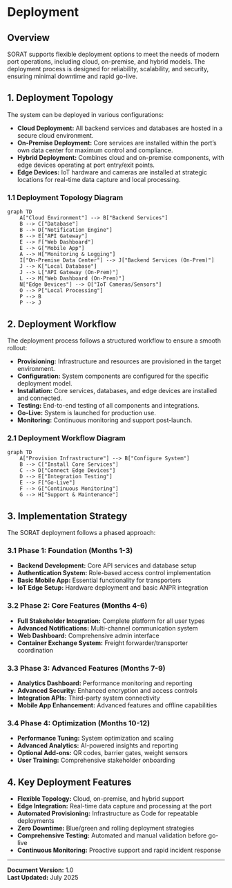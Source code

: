 # Deployment

## Overview

SORAT supports flexible deployment options to meet the needs of modern port operations, including cloud, on-premise, and hybrid models. The deployment process is designed for reliability, scalability, and security, ensuring minimal downtime and rapid go-live.

## 1. Deployment Topology

The system can be deployed in various configurations:
- **Cloud Deployment:** All backend services and databases are hosted in a secure cloud environment.
- **On-Premise Deployment:** Core services are installed within the port’s own data center for maximum control and compliance.
- **Hybrid Deployment:** Combines cloud and on-premise components, with edge devices operating at port entry/exit points.
- **Edge Devices:** IoT hardware and cameras are installed at strategic locations for real-time data capture and local processing.

### 1.1 Deployment Topology Diagram

```mermaid
graph TD
    A["Cloud Environment"] --> B["Backend Services"]
    B --> C["Database"]
    B --> D["Notification Engine"]
    B --> E["API Gateway"]
    E --> F["Web Dashboard"]
    E --> G["Mobile App"]
    A --> H["Monitoring & Logging"]
    I["On-Premise Data Center"] --> J["Backend Services (On-Prem)"]
    J --> K["Local Database"]
    J --> L["API Gateway (On-Prem)"]
    L --> M["Web Dashboard (On-Prem)"]
    N["Edge Devices"] --> O["IoT Cameras/Sensors"]
    O --> P["Local Processing"]
    P --> B
    P --> J
```

## 2. Deployment Workflow

The deployment process follows a structured workflow to ensure a smooth rollout:
- **Provisioning:** Infrastructure and resources are provisioned in the target environment.
- **Configuration:** System components are configured for the specific deployment model.
- **Installation:** Core services, databases, and edge devices are installed and connected.
- **Testing:** End-to-end testing of all components and integrations.
- **Go-Live:** System is launched for production use.
- **Monitoring:** Continuous monitoring and support post-launch.

### 2.1 Deployment Workflow Diagram

```mermaid
graph TD
    A["Provision Infrastructure"] --> B["Configure System"]
    B --> C["Install Core Services"]
    C --> D["Connect Edge Devices"]
    D --> E["Integration Testing"]
    E --> F["Go-Live"]
    F --> G["Continuous Monitoring"]
    G --> H["Support & Maintenance"]
```

## 3. Implementation Strategy

The SORAT deployment follows a phased approach:

### 3.1 Phase 1: Foundation (Months 1-3)
- **Backend Development:** Core API services and database setup
- **Authentication System:** Role-based access control implementation
- **Basic Mobile App:** Essential functionality for transporters
- **IoT Edge Setup:** Hardware deployment and basic ANPR integration

### 3.2 Phase 2: Core Features (Months 4-6)
- **Full Stakeholder Integration:** Complete platform for all user types
- **Advanced Notifications:** Multi-channel communication system
- **Web Dashboard:** Comprehensive admin interface
- **Container Exchange System:** Freight forwarder/transporter coordination

### 3.3 Phase 3: Advanced Features (Months 7-9)
- **Analytics Dashboard:** Performance monitoring and reporting
- **Advanced Security:** Enhanced encryption and access controls
- **Integration APIs:** Third-party system connectivity
- **Mobile App Enhancement:** Advanced features and offline capabilities

### 3.4 Phase 4: Optimization (Months 10-12)
- **Performance Tuning:** System optimization and scaling
- **Advanced Analytics:** AI-powered insights and reporting
- **Optional Add-ons:** QR codes, barrier gates, weight sensors
- **User Training:** Comprehensive stakeholder onboarding

## 4. Key Deployment Features

- **Flexible Topology:** Cloud, on-premise, and hybrid support
- **Edge Integration:** Real-time data capture and processing at the port
- **Automated Provisioning:** Infrastructure as Code for repeatable deployments
- **Zero Downtime:** Blue/green and rolling deployment strategies
- **Comprehensive Testing:** Automated and manual validation before go-live
- **Continuous Monitoring:** Proactive support and rapid incident response

---

**Document Version:** 1.0  
**Last Updated:** July 2025